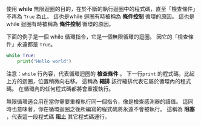 使用 **while** 無限迴圈的目的，在於不斷的執行迴圈中的程式碼，直至「檢查條件」不再為 `True` 為止。 這也是while 迴圈有時被稱為 **條件控制** 循環的原因。 這也是while 迴圈有時被稱為 **條件控制** 循環的原因。

下面的例子是一個 while 循環指令，它是一個無限循環的迴圈。 因它的「檢查條件」永遠都是 `True`。

```python
while True:
    print("Hello world")
```

注意：`while` 行內容，代表循環迴圈的 **檢查條件** 。 下一行`print` 的程式碼，比起上方的迴圈，位置稍微向右移。 這稱為 __縮排__ 該行縮排代表它屬於循環內的程式碼。 在循環內的任何程式碼都將會重複執行。

無限循環適合用在當你需要重複執行同一個指令，像是檢查感測器的讀值。 這同時也意味著，你在循環迴圈之後所編寫的程式碼將永遠不會被執行。 這稱為 **阻塞** ，代表這一段程式碼 **阻止** 其它程式碼運行。
